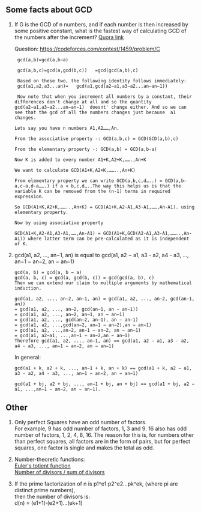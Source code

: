 ## Some facts about GCD

1) If G is the GCD of n numbers, and if each number is then increased by some positive constant, what is the fastest way of calculating GCD of the numbers after the increment?
   [Quora link](https://www.quora.com/If-G-is-the-GCD-of-n-numbers-and-if-each-number-is-then-increased-by-some-positive-constant-what-is-the-fastest-way-of-calculating-GCD-of-the-numbers-after-the-increment)
   
   Question: https://codeforces.com/contest/1459/problem/C
   
   ```
    gcd(a,b)=gcd(a,b−a) 

    gcd(a,b,c)=gcd(a,gcd(b,c))   =gcd(gcd(a,b),c) 

    Based on these two, the following identity follows immediately:
    gcd(a1,a2,a3...an)=   gcd(a1,gcd(a2−a1,a3−a2...an−an−1)) 

    Now note that when you increment all numbers by a constant, their differences don't change at all and so the quantity  gcd(a2−a1,a3−a2...an−an−1)  doesnt' change either. And so we can see that the gcd of all the numbers changes just because  a1  changes.
    ```
    ```
    Lets say you have n numbers A1,A2……,An.
    
    From the associative property -: GCD(a,b,c) = GCD(GCD(a,b),c)

    From the elementary property -: GCD(a,b) = GCD(a,b-a)

    Now K is added to every number A1+K,A2+K,…….,An+K

    We want to calculate GCD(A1+K,A2+K,……..,An+K)

    From elementary property we can write GCD(a,b,c,d…..) = GCD(a,b-a,c-a,d-a…….) if a < b,c,d…..The way this helps us is that the variable K can be removed from the (n-1) terms in required expression.

    So GCD(A1+K,A2+K,……..,An+K) = GCD(A1+K,A2-A1,A3-A1,……,An-A1). using elementary property.

    Now by using associative property

    GCD(A1+K,A2-A1,A3-A1,……,An-A1) = GCD(A1+K,GCD(A2-A1,A3-A1,……..,An-A1)) where latter term can be pre-calculated as it is independent of K.
    ```
    
2) gcd(a1, a2, ..., an−1, an) is equal to gcd(a1, a2 − a1, a3 - a2, a4 - a3, ..., an−1 − an−2, an − an−1)
   ```
   gcd(a, b) = gcd(a, b − a)
   gcd(a, b, c) = gcd(a, gcd(b, c)) = gcd(gcd(a, b), c)
   Then we can extend our claim to multiple arguments by mathematical induction.

   gcd(a1, a2, ..., an−2, an−1, an) = gcd(a1, a2, ..., an−2, gcd(an−1, an))
   = gcd(a1, a2, ..., an−2, gcd(an−1, an − an−1))
   = gcd(a1, a2, ..., an−2, an−1, an − an−1)
   = gcd(a1, a2, ..., gcd(an−2, an−1), an − an−1)
   = gcd(a1, a2, ...,gcd(an−2, an−1 − an−2),an − an−1)
   = gcd(a1, a2, ...,an−2, an−1 − an−2, an − an−1)
   = gcd(a1, a2−a1, ...,an−1 − an−2,an − an−1)
   Therefore gcd(a1, a2, ..., an−1, an) == gcd(a1, a2 − a1, a3 - a2, a4 - a3, ..., an−1 − an−2, an − an−1)
   ```
   In general:
   ```
   gcd(a1 + k, a2 + k, ..., an−1 + k, an + k) == gcd(a1 + k, a2 − a1, a3 - a2, a4 - a3, ..., an−1 − an−2, an − an−1)

   gcd(a1 + bj, a2 + bj, ..., an−1 + bj, an + bj) == gcd(a1 + bj, a2 − a1, ...,an−1 − an−2, an − an−1).
   ```
   
## Other

1) Only perfect Squares have an odd number of factors.\
   For example, 9 has odd number of factors, 1, 3 and 9. 16 also has odd number of factors, 1, 2, 4, 8, 16. The reason for this is, for numbers other than perfect    squares, all factors are in the form of pairs, but for perfect squares, one factor is single and makes the total as odd.

2) Number-theoretic functions: \
   [Euler's totient function](https://cp-algorithms.com/algebra/phi-function.html) \
   [Number of divisors / sum of divisors](https://cp-algorithms.com/algebra/divisors.html)
   
3) If the prime factorization of n is p1^e1⋅p2^e2...pk^ek, (where pi are distinct prime numbers), \
   then the number of divisors is: \
   d(n) = (e1+1)⋅(e2+1)...(ek+1)
